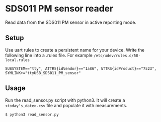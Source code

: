 # SDS011 PM sensor reader

Read data from the SDS011 PM sensor in active reporting mode.

## Setup

Use uart rules to create a persistent name for your device. Write the following line into a .rules file. For example `/etc/udev/rules.d/50-local.rules`

    SUBSYSTEM=="tty", ATTRS{idVendor}=="1a86", ATTRS{idProduct}=="7523", SYMLINK+="ttyUSB_SDS011_PM_sensor"

## Usage

Run the read\_sensor.py script with python3. It will create a `<today's_date>.csv` file and populate it with measurements.

    $ python3 read_sensor.py

